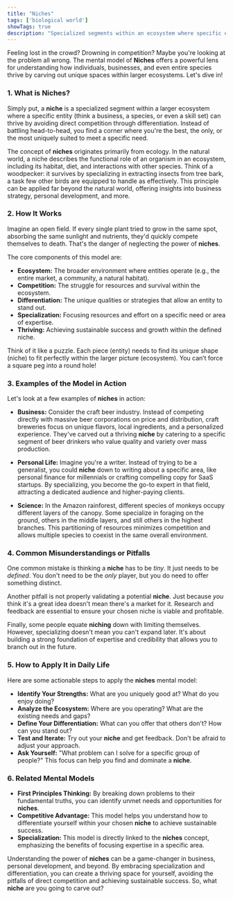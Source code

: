 ```yaml
---
title: "Niches"
tags: ['biological world']
showTags: true
description: "Specialized segments within an ecosystem where specific entities can thrive by avoiding direct competition through differentiation."
---
```



Feeling lost in the crowd? Drowning in competition? Maybe you're looking at the problem all wrong. The mental model of **Niches** offers a powerful lens for understanding how individuals, businesses, and even entire species thrive by carving out unique spaces within larger ecosystems. Let's dive in!

### 1. What is **Niches**?

Simply put, a **niche** is a specialized segment within a larger ecosystem where a specific entity (think a business, a species, or even a skill set) can thrive by avoiding direct competition through differentiation. Instead of battling head-to-head, you find a corner where you're the best, the only, or the most uniquely suited to meet a specific need.

The concept of **niches** originates primarily from ecology. In the natural world, a niche describes the functional role of an organism in an ecosystem, including its habitat, diet, and interactions with other species. Think of a woodpecker: it survives by specializing in extracting insects from tree bark, a task few other birds are equipped to handle as effectively. This principle can be applied far beyond the natural world, offering insights into business strategy, personal development, and more.

### 2. How It Works

Imagine an open field. If every single plant tried to grow in the same spot, absorbing the same sunlight and nutrients, they'd quickly compete themselves to death. That's the danger of neglecting the power of **niches**.

The core components of this model are:

*   **Ecosystem:** The broader environment where entities operate (e.g., the entire market, a community, a natural habitat).
*   **Competition:** The struggle for resources and survival within the ecosystem.
*   **Differentiation:** The unique qualities or strategies that allow an entity to stand out.
*   **Specialization:** Focusing resources and effort on a specific need or area of expertise.
*   **Thriving:** Achieving sustainable success and growth within the defined niche.

Think of it like a puzzle. Each piece (entity) needs to find its unique shape (niche) to fit perfectly within the larger picture (ecosystem). You can’t force a square peg into a round hole!

### 3. Examples of the Model in Action

Let's look at a few examples of **niches** in action:

*   **Business:** Consider the craft beer industry. Instead of competing directly with massive beer corporations on price and distribution, craft breweries focus on unique flavors, local ingredients, and a personalized experience. They've carved out a thriving **niche** by catering to a specific segment of beer drinkers who value quality and variety over mass production.

*   **Personal Life:** Imagine you're a writer. Instead of trying to be a generalist, you could **niche** down to writing about a specific area, like personal finance for millennials or crafting compelling copy for SaaS startups. By specializing, you become the go-to expert in that field, attracting a dedicated audience and higher-paying clients.

*   **Science:** In the Amazon rainforest, different species of monkeys occupy different layers of the canopy. Some specialize in foraging on the ground, others in the middle layers, and still others in the highest branches. This partitioning of resources minimizes competition and allows multiple species to coexist in the same overall environment.

### 4. Common Misunderstandings or Pitfalls

One common mistake is thinking a **niche** has to be *tiny*. It just needs to be *defined*. You don't need to be the *only* player, but you do need to offer something distinct.

Another pitfall is not properly validating a potential **niche**. Just because *you* think it's a great idea doesn't mean there's a market for it. Research and feedback are essential to ensure your chosen niche is viable and profitable.

Finally, some people equate **niching** down with limiting themselves. However, specializing doesn't mean you can't expand later. It's about building a strong foundation of expertise and credibility that allows you to branch out in the future.

### 5. How to Apply It in Daily Life

Here are some actionable steps to apply the **niches** mental model:

*   **Identify Your Strengths:** What are you uniquely good at? What do you enjoy doing?
*   **Analyze the Ecosystem:** Where are you operating? What are the existing needs and gaps?
*   **Define Your Differentiation:** What can you offer that others don't? How can you stand out?
*   **Test and Iterate:** Try out your **niche** and get feedback. Don't be afraid to adjust your approach.
*   **Ask Yourself:** "What problem can I solve for a specific group of people?" This focus can help you find and dominate a **niche**.

### 6. Related Mental Models

*   **First Principles Thinking:** By breaking down problems to their fundamental truths, you can identify unmet needs and opportunities for **niches**.
*   **Competitive Advantage:** This model helps you understand how to differentiate yourself within your chosen **niche** to achieve sustainable success.
*   **Specialization:** This model is directly linked to the **niches** concept, emphasizing the benefits of focusing expertise in a specific area.

Understanding the power of **niches** can be a game-changer in business, personal development, and beyond. By embracing specialization and differentiation, you can create a thriving space for yourself, avoiding the pitfalls of direct competition and achieving sustainable success. So, what **niche** are you going to carve out?

